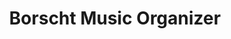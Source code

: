 ---
title: Borscht Music Organizer
published: true
datePublished:  2021-11-01
kind: project
priority: low
url: https://github.com/benrbray/borscht-hs
tools: [haskell]
summary: "A command line tool to help organize my own music library, written in Haskell.
  Helps the user fill in missing music metadata by querying <b>Discogs</b> and <b>MusicBrainz</b>
  for matching tracks."
---